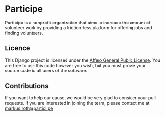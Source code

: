 Participe
=========

Participe is a nonprofit organization that aims to increase the amount of volunteer work by providing a friction-less platform for offering jobs and finding volunteers.

Licence
-------
This Django project is licensed under the [Affero General Public License](http://www.gnu.org/licenses/agpl-3.0.html). You are free to use this code however you wish, but you must provie your source code to all users of the software.

Contributions
-------------
If you want to help our cause, we would be very glad to consider your pull requests. If you are interested in joining the team, please contact me at markus.roth@partici.pe



